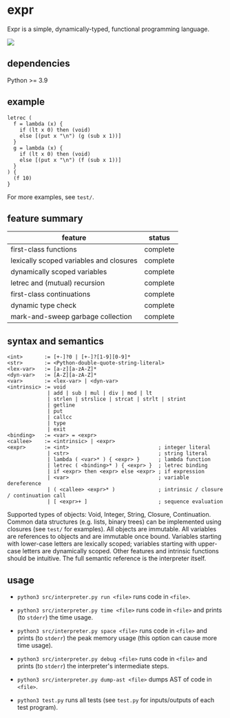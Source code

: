 # expr

Expr is a simple, dynamically-typed, functional programming language.

![](https://github.com/sdingcn/expr/actions/workflows/auto-test.yml/badge.svg)

## dependencies

Python >= 3.9

## example

```
letrec (
  f = lambda (x) {
    if (lt x 0) then (void)
    else [(put x "\n") (g (sub x 1))]
  }
  g = lambda (x) {
    if (lt x 0) then (void)
    else [(put x "\n") (f (sub x 1))]
  }
) {
  (f 10)
}
```

For more examples, see `test/`.

## feature summary

| feature | status |
| --- | --- |
| first-class functions | complete |
| lexically scoped variables and closures | complete |
| dynamically scoped variables | complete |
| letrec and (mutual) recursion | complete |
| first-class continuations | complete |
| dynamic type check | complete |
| mark-and-sweep garbage collection | complete |

## syntax and semantics

```
<int>       := [+-]?0 | [+-]?[1-9][0-9]*
<str>       := <Python-double-quote-string-literal>
<lex-var>   := [a-z][a-zA-Z]*
<dyn-var>   := [A-Z][a-zA-Z]*
<var>       := <lex-var> | <dyn-var>
<intrinsic> := void
             | add | sub | mul | div | mod | lt
             | strlen | strslice | strcat | strlt | strint
             | getline
             | put
             | callcc
             | type
             | exit
<binding>   := <var> = <expr>
<callee>    := <intrinsic> | <expr>
<expr>      := <int>                             ; integer literal
             | <str>                             ; string literal
             | lambda ( <var>* ) { <expr> }      ; lambda function
             | letrec ( <binding>* ) { <expr> }  ; letrec binding
             | if <expr> then <expr> else <expr> ; if expression
             | <var>                             ; variable dereference
             | ( <callee> <expr>* )              ; intrinsic / closure / continuation call
             | [ <expr>+ ]                       ; sequence evaluation
```

Supported types of objects: Void, Integer, String, Closure, Continuation.
Common data structures (e.g. lists, binary trees) can be implemented using closures (see `test/` for examples).
All objects are immutable.
All variables are references to objects and are immutable once bound.
Variables starting with lower-case letters are lexically scoped;
variables starting with upper-case letters are dynamically scoped.
Other features and intrinsic functions should be intuitive.
The full semantic reference is the interpreter itself.

## usage

+ `python3 src/interpreter.py run <file>` runs code in `<file>`.

+ `python3 src/interpreter.py time <file>` runs code in `<file>` and prints (to `stderr`) the time usage.

+ `python3 src/interpreter.py space <file>` runs code in `<file>` and prints (to `stderr`) the peak memory usage (this option can cause more time usage).

+ `python3 src/interpreter.py debug <file>` runs code in `<file>` and prints (to `stderr`) the interpreter's intermediate steps.

+ `python3 src/interpreter.py dump-ast <file>` dumps AST of code in `<file>`.

+ `python3 test.py` runs all tests (see `test.py` for inputs/outputs of each test program).
